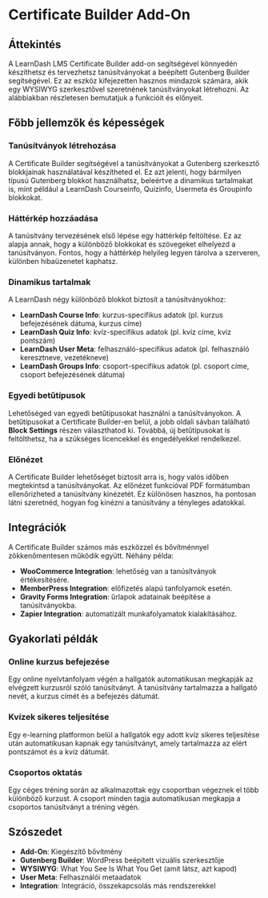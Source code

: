 # Certificate Builder Add-On

## Áttekintés

A LearnDash LMS Certificate Builder add-on segítségével könnyedén készíthetsz és tervezhetsz tanúsítványokat a beépített Gutenberg Builder segítségével. Ez az eszköz kifejezetten hasznos mindazok számára, akik egy WYSIWYG szerkesztővel szeretnének tanúsítványokat létrehozni. Az alábbiakban részletesen bemutatjuk a funkcióit és előnyeit.

## Főbb jellemzők és képességek

### Tanúsítványok létrehozása

A Certificate Builder segítségével a tanúsítványokat a Gutenberg szerkesztő blokkjainak használatával készítheted el. Ez azt jelenti, hogy bármilyen típusú Gutenberg blokkot használhatsz, beleértve a dinamikus tartalmakat is, mint például a LearnDash Courseinfo, Quizinfo, Usermeta és Groupinfo blokkokat.

### Háttérkép hozzáadása

A tanúsítvány tervezésének első lépése egy háttérkép feltöltése. Ez az alapja annak, hogy a különböző blokkokat és szövegeket elhelyezd a tanúsítványon. Fontos, hogy a háttérkép helyileg legyen tárolva a szerveren, különben hibaüzenetet kaphatsz.

### Dinamikus tartalmak

A LearnDash négy különböző blokkot biztosít a tanúsítványokhoz:
- **LearnDash Course Info**: kurzus-specifikus adatok (pl. kurzus befejezésének dátuma, kurzus címe)
- **LearnDash Quiz Info**: kvíz-specifikus adatok (pl. kvíz címe, kvíz pontszám)
- **LearnDash User Meta**: felhasználó-specifikus adatok (pl. felhasználó keresztneve, vezetékneve)
- **LearnDash Groups Info**: csoport-specifikus adatok (pl. csoport címe, csoport befejezésének dátuma)

### Egyedi betűtípusok

Lehetőséged van egyedi betűtípusokat használni a tanúsítványokon. A betűtípusokat a Certificate Builder-en belül, a jobb oldali sávban található **Block Settings** részen választhatod ki. Továbbá, új betűtípusokat is feltölthetsz, ha a szükséges licencekkel és engedélyekkel rendelkezel.

### Előnézet

A Certificate Builder lehetőséget biztosít arra is, hogy valós időben megtekintsd a tanúsítványokat. Az előnézet funkcióval PDF formátumban ellenőrizheted a tanúsítvány kinézetét. Ez különösen hasznos, ha pontosan látni szeretnéd, hogyan fog kinézni a tanúsítvány a tényleges adatokkal.

## Integrációk

A Certificate Builder számos más eszközzel és bővítménnyel zökkenőmentesen működik együtt. Néhány példa:
- **WooCommerce Integration**: lehetőség van a tanúsítványok értékesítésére.
- **MemberPress Integration**: előfizetés alapú tanfolyamok esetén.
- **Gravity Forms Integration**: űrlapok adatainak beépítése a tanúsítványokba.
- **Zapier Integration**: automatizált munkafolyamatok kialakításához.

## Gyakorlati példák

### Online kurzus befejezése

Egy online nyelvtanfolyam végén a hallgatók automatikusan megkapják az elvégzett kurzusról szóló tanúsítványt. A tanúsítvány tartalmazza a hallgató nevét, a kurzus címét és a befejezés dátumát.

### Kvízek sikeres teljesítése

Egy e-learning platformon belül a hallgatók egy adott kvíz sikeres teljesítése után automatikusan kapnak egy tanúsítványt, amely tartalmazza az elért pontszámot és a kvíz dátumát.

### Csoportos oktatás

Egy céges tréning során az alkalmazottak egy csoportban végeznek el több különböző kurzust. A csoport minden tagja automatikusan megkapja a csoportos tanúsítványt a tréning végén.

## Szószedet

- **Add-On**: Kiegészítő bővítmény
- **Gutenberg Builder**: WordPress beépített vizuális szerkesztője
- **WYSIWYG**: What You See Is What You Get (amit látsz, azt kapod)
- **User Meta**: Felhasználói metaadatok
- **Integration**: Integráció, összekapcsolás más rendszerekkel